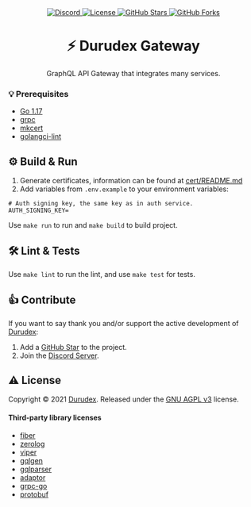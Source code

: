 <div align="center">
    <a href="https://discord.gg/4qcXbeVehZ">
        <img alt="Discord" src="https://img.shields.io/discord/882288646517035028?label=%F0%9F%92%AC%20discord">
    </a>
    <a href="https://github.com/Durudex/durudex-gateway/blob/main/COPYING">
        <img alt="License" src="https://img.shields.io/github/license/Durudex/durudex-gateway?label=%F0%9F%93%95%20license">
    </a>
    <a href="https://github.com/Durudex/durudex-gateway/stargazers">
        <img alt="GitHub Stars" src="https://img.shields.io/github/stars/Durudex/durudex-gateway?label=%E2%AD%90%20stars&logo=sdf">
    </a>
    <a href="https://github.com/Durudex/durudex-gateway/network">
        <img alt="GitHub Forks" src="https://img.shields.io/github/forks/Durudex/durudex-gateway?label=%F0%9F%93%81%20forks">
    </a>
</div>

<h1 align="center">⚡️ Durudex Gateway</h1>

<p align="center">
GraphQL API Gateway that integrates many services.
</p>

### 💡 Prerequisites
+ [Go 1.17](https://golang.org/)
+ [grpc](https://grpc.io/docs/languages/go/quickstart/)
+ [mkcert](https://github.com/FiloSottile/mkcert)
+ [golangci-lint](https://golangci-lint.run/usage/install/)

## ⚙️ Build & Run
1) Generate certificates, information can be found at [cert/README.md](cert/README.md)
2) Add variables from `.env.example` to your environment variables:
```env
# Auth signing key, the same key as in auth service.
AUTH_SIGNING_KEY=
```
Use `make run` to run and `make build` to build project.

## 🛠 Lint & Tests
Use `make lint` to run the lint, and use `make test` for tests.

## 👍 Contribute
If you want to say thank you and/or support the active development of [Durudex](https://github.com/Durudex):
1) Add a [GitHub Star](https://github.com/Durudex/durudex-gateway/stargazers) to the project.
2) Join the [Discord Server](https://discord.gg/4qcXbeVehZ).

## ⚠️ License
Copyright © 2021 [Durudex](https://github.com/Durudex). Released under the [GNU AGPL v3](https://www.gnu.org/licenses/agpl-3.0.html) license.

#### Third-party library licenses
+ [fiber](https://github.com/gofiber/fiber/blob/master/LICENSE)
+ [zerolog](https://github.com/rs/zerolog/blob/master/LICENSE)
+ [viper](https://github.com/spf13/viper/blob/master/LICENSE)
+ [gqlgen](https://github.com/99designs/gqlgen/blob/master/LICENSE)
+ [gqlparser](https://github.com/vektah/gqlparser/blob/master/LICENSE)
+ [adaptor](https://github.com/gofiber/adaptor/blob/master/LICENSE)
+ [grpc-go](https://github.com/grpc/grpc-go/blob/master/LICENSE)
+ [protobuf](https://github.com/protocolbuffers/protobuf/blob/master/LICENSE)
